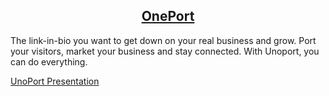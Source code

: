 <p align="center">
  <a href="https://unoport.azurewebsites.net/">
    <h2 align="center">OnePort</h2>
  </a>
</p>

The link-in-bio you want to get down on your real business and grow. Port your visitors, market your business and stay connected. With Unoport, you can do everything.

[UnoPort Presentation](https://github.com/paragkatoch/FutureReady/blob/main/UnoPort%20Presentation.pdf)

